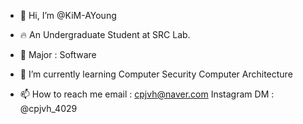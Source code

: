 - 👋 Hi, I’m @KiM-AYoung
- 🔥 An Undergraduate Student at SRC Lab.

- 👀 Major : Software
- 🌱 I’m currently learning
  Computer Security
  Computer Architecture
  
- 📫 How to reach me
  email : cpjvh@naver.com
  Instagram DM : @cpjvh_4029
 
